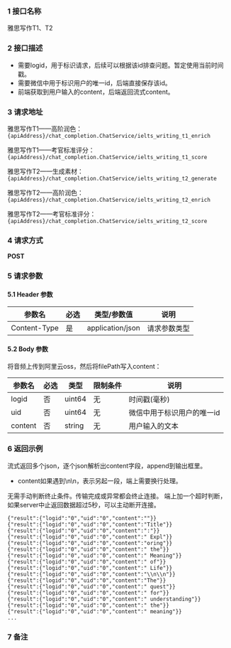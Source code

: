 ### 1 接口名称

雅思写作T1、T2

### 2 接口描述

- 需要logid，用于标识请求，后续可以根据该id排查问题。暂定使用当前时间戳。
- 需要微信中用于标识用户的唯一id，后端直接保存该id。
- 前端获取到用户输入的content，后端返回流式content。

### 3 请求地址

雅思写作T1——高阶润色：
`{apiAddress}/chat_completion.ChatService/ielts_writing_t1_enrich`

雅思写作T1——考官标准评分：
`{apiAddress}/chat_completion.ChatService/ielts_writing_t1_score`

雅思写作T2——生成素材：
`{apiAddress}/chat_completion.ChatService/ielts_writing_t2_generate`

雅思写作T2——高阶润色：
`{apiAddress}/chat_completion.ChatService/ielts_writing_t2_enrich`

雅思写作T2——考官标准评分：
`{apiAddress}/chat_completion.ChatService/ielts_writing_t2_score`

### 4 请求方式

**POST**

### 5 请求参数

#### 5.1 Header 参数

| 参数名       | 必选 | 类型/参数值      | 说明         |
| ------------ | ---- | ---------------- | ------------ |
| Content-Type | 是   | application/json | 请求参数类型 |

#### 5.2 Body 参数

将音频上传到阿里云oss，然后将filePath写入content：

| 参数名   | 必选 | 类型   | 限制条件        | 说明     |
| ------- | --- | ------ | ----------- | -------- |
| logid   | 否   | uint64 | 无 | 时间戳(毫秒) |
| uid     | 否   | uint64 | 无 | 微信中用于标识用户的唯一id   |
| content | 否   | string | 无 | 用户输入的文本   |

### 6 返回示例

流式返回多个json，逐个json解析出content字段，append到输出框里。
* content如果遇到\n\n，表示另起一段，端上需要换行处理。

无需手动判断终止条件。传输完成或异常都会终止连接。
端上加一个超时判断，如果server中止返回数据超过5秒，可以主动断开连接。

```
{"result":{"logid":"0","uid":"0","content":""}}
{"result":{"logid":"0","uid":"0","content":"Title"}}
{"result":{"logid":"0","uid":"0","content":":"}}
{"result":{"logid":"0","uid":"0","content":" Expl"}}
{"result":{"logid":"0","uid":"0","content":"oring"}}
{"result":{"logid":"0","uid":"0","content":" the"}}
{"result":{"logid":"0","uid":"0","content":" Meaning"}}
{"result":{"logid":"0","uid":"0","content":" of"}}
{"result":{"logid":"0","uid":"0","content":" Life"}}
{"result":{"logid":"0","uid":"0","content":"\\n\\n"}}
{"result":{"logid":"0","uid":"0","content":"The"}}
{"result":{"logid":"0","uid":"0","content":" quest"}}
{"result":{"logid":"0","uid":"0","content":" for"}}
{"result":{"logid":"0","uid":"0","content":" understanding"}}
{"result":{"logid":"0","uid":"0","content":" the"}}
{"result":{"logid":"0","uid":"0","content":" meaning"}}
...
```

### 7 备注
